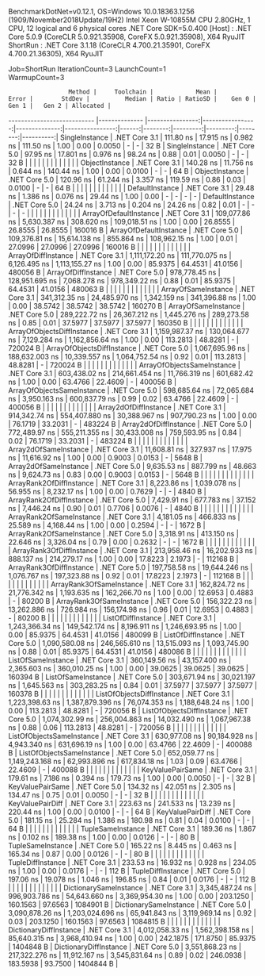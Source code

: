 
BenchmarkDotNet=v0.12.1, OS=Windows 10.0.18363.1256 (1909/November2018Update/19H2)
Intel Xeon W-10855M CPU 2.80GHz, 1 CPU, 12 logical and 6 physical cores
.NET Core SDK=5.0.400
  [Host]   : .NET Core 5.0.9 (CoreCLR 5.0.921.35908, CoreFX 5.0.921.35908), X64 RyuJIT
  ShortRun : .NET Core 3.1.18 (CoreCLR 4.700.21.35901, CoreFX 4.700.21.36305), X64 RyuJIT

Job=ShortRun  IterationCount=3  LaunchCount=1  
WarmupCount=3  

                     Method |     Toolchain |            Mean |            Error |        StdDev |          Median | Ratio | RatioSD |    Gen 0 |    Gen 1 |   Gen 2 | Allocated |
--------------------------- |-------------- |----------------:|-----------------:|--------------:|----------------:|------:|--------:|---------:|---------:|--------:|----------:|
             SingleInstance | .NET Core 3.1 |       111.80 ns |        17.915 ns |      0.982 ns |       111.50 ns |  1.00 |    0.00 |   0.0050 |        - |       - |      32 B |
             SingleInstance | .NET Core 5.0 |        97.95 ns |        17.801 ns |      0.976 ns |        98.24 ns |  0.88 |    0.01 |   0.0050 |        - |       - |      32 B |
                            |               |                 |                  |               |                 |       |         |          |          |         |           |
             ObjectInstance | .NET Core 3.1 |       140.28 ns |        11.756 ns |      0.644 ns |       140.44 ns |  1.00 |    0.00 |   0.0100 |        - |       - |      64 B |
             ObjectInstance | .NET Core 5.0 |       120.96 ns |        61.244 ns |      3.357 ns |       119.59 ns |  0.86 |    0.03 |   0.0100 |        - |       - |      64 B |
                            |               |                 |                  |               |                 |       |         |          |          |         |           |
            DefaultInstance | .NET Core 3.1 |        29.48 ns |         1.386 ns |      0.076 ns |        29.44 ns |  1.00 |    0.00 |        - |        - |       - |         - |
            DefaultInstance | .NET Core 5.0 |        24.24 ns |         3.713 ns |      0.204 ns |        24.26 ns |  0.82 |    0.01 |        - |        - |       - |         - |
                            |               |                 |                  |               |                 |       |         |          |          |         |           |
     ArrayOfDefaultInstance | .NET Core 3.1 |   109,077.86 ns |     5,630.387 ns |    308.620 ns |   109,018.51 ns |  1.00 |    0.00 |  26.8555 |  26.8555 | 26.8555 |  160016 B |
     ArrayOfDefaultInstance | .NET Core 5.0 |   109,376.81 ns |    15,614.138 ns |    855.864 ns |   108,962.15 ns |  1.00 |    0.01 |  27.0996 |  27.0996 | 27.0996 |  160016 B |
                            |               |                 |                  |               |                 |       |         |          |          |         |           |
        ArrayOfDiffInstance | .NET Core 3.1 | 1,111,172.20 ns |   111,770.075 ns |  6,126.495 ns | 1,113,155.27 ns |  1.00 |    0.00 |  85.9375 |  64.4531 | 41.0156 |  480056 B |
        ArrayOfDiffInstance | .NET Core 5.0 |   978,778.45 ns |   128,951.695 ns |  7,068.278 ns |   978,349.22 ns |  0.88 |    0.01 |  85.9375 |  64.4531 | 41.0156 |  480063 B |
                            |               |                 |                  |               |                 |       |         |          |          |         |           |
        ArrayOfSameInstance | .NET Core 3.1 |   341,312.35 ns |    24,485.970 ns |  1,342.159 ns |   341,396.88 ns |  1.00 |    0.00 |  38.5742 |  38.5742 | 38.5742 |  160270 B |
        ArrayOfSameInstance | .NET Core 5.0 |   289,222.72 ns |    26,367.212 ns |  1,445.276 ns |   289,273.58 ns |  0.85 |    0.01 |  37.5977 |  37.5977 | 37.5977 |  160350 B |
                            |               |                 |                  |               |                 |       |         |          |          |         |           |
 ArrayOfObjectsDiffInstance | .NET Core 3.1 | 1,159,987.37 ns |   130,064.677 ns |  7,129.284 ns | 1,162,856.64 ns |  1.00 |    0.00 | 113.2813 |  48.8281 |       - |  720024 B |
 ArrayOfObjectsDiffInstance | .NET Core 5.0 | 1,067,695.96 ns |   188,632.003 ns | 10,339.557 ns | 1,064,752.54 ns |  0.92 |    0.01 | 113.2813 |  48.8281 |       - |  720024 B |
                            |               |                 |                  |               |                 |       |         |          |          |         |           |
 ArrayOfObjectsSameInstance | .NET Core 3.1 |   603,438.02 ns |   214,661.454 ns | 11,766.319 ns |   601,682.42 ns |  1.00 |    0.00 |  63.4766 |  22.4609 |       - |  400056 B |
 ArrayOfObjectsSameInstance | .NET Core 5.0 |   598,685.64 ns |    72,065.684 ns |  3,950.163 ns |   600,837.79 ns |  0.99 |    0.02 |  63.4766 |  22.4609 |       - |  400056 B |
                            |               |                 |                  |               |                 |       |         |          |          |         |           |
      Array2dOfDiffInstance | .NET Core 3.1 |   914,342.74 ns |   554,407.880 ns | 30,388.967 ns |   907,790.23 ns |  1.00 |    0.00 |  76.1719 |  33.2031 |       - |  483224 B |
      Array2dOfDiffInstance | .NET Core 5.0 |   772,489.97 ns |   555,211.355 ns | 30,433.008 ns |   759,593.95 ns |  0.84 |    0.02 |  76.1719 |  33.2031 |       - |  483224 B |
                            |               |                 |                  |               |                 |       |         |          |          |         |           |
      Array2dOfSameInstance | .NET Core 3.1 |    11,608.81 ns |       327.937 ns |     17.975 ns |    11,616.92 ns |  1.00 |    0.00 |   0.9003 |   0.0153 |       - |    5648 B |
      Array2dOfSameInstance | .NET Core 5.0 |     9,635.53 ns |       887.799 ns |     48.663 ns |     9,624.73 ns |  0.83 |    0.00 |   0.9003 |   0.0153 |       - |    5648 B |
                            |               |                 |                  |               |                 |       |         |          |          |         |           |
   ArrayRank2OfDiffInstance | .NET Core 3.1 |     8,223.86 ns |     1,039.078 ns |     56.955 ns |     8,232.17 ns |  1.00 |    0.00 |   0.7629 |        - |       - |    4840 B |
   ArrayRank2OfDiffInstance | .NET Core 5.0 |     7,429.91 ns |       677.783 ns |     37.152 ns |     7,446.24 ns |  0.90 |    0.01 |   0.7706 |   0.0076 |       - |    4840 B |
                            |               |                 |                  |               |                 |       |         |          |          |         |           |
   ArrayRank2OfSameInstance | .NET Core 3.1 |     4,181.05 ns |       466.833 ns |     25.589 ns |     4,168.44 ns |  1.00 |    0.00 |   0.2594 |        - |       - |    1672 B |
   ArrayRank2OfSameInstance | .NET Core 5.0 |     3,318.91 ns |       413.150 ns |     22.646 ns |     3,326.04 ns |  0.79 |    0.00 |   0.2632 |        - |       - |    1672 B |
                            |               |                 |                  |               |                 |       |         |          |          |         |           |
   ArrayRank3OfDiffInstance | .NET Core 3.1 |   213,958.46 ns |    16,202.933 ns |    888.137 ns |   214,279.17 ns |  1.00 |    0.00 |  17.8223 |   2.1973 |       - |  112168 B |
   ArrayRank3OfDiffInstance | .NET Core 5.0 |   197,758.58 ns |    19,644.246 ns |  1,076.767 ns |   197,323.88 ns |  0.92 |    0.01 |  17.8223 |   2.1973 |       - |  112168 B |
                            |               |                 |                  |               |                 |       |         |          |          |         |           |
   ArrayRank3OfSameInstance | .NET Core 3.1 |   162,824.72 ns |    21,776.342 ns |  1,193.635 ns |   162,266.70 ns |  1.00 |    0.00 |  12.6953 |   0.4883 |       - |   80200 B |
   ArrayRank3OfSameInstance | .NET Core 5.0 |   156,322.23 ns |    13,262.886 ns |    726.984 ns |   156,174.98 ns |  0.96 |    0.01 |  12.6953 |   0.4883 |       - |   80200 B |
                            |               |                 |                  |               |                 |       |         |          |          |         |           |
         ListOfDiffInstance | .NET Core 3.1 | 1,243,366.34 ns |   149,542.174 ns |  8,196.911 ns | 1,246,693.95 ns |  1.00 |    0.00 |  85.9375 |  64.4531 | 41.0156 |  480099 B |
         ListOfDiffInstance | .NET Core 5.0 | 1,090,580.08 ns |   246,565.610 ns | 13,515.093 ns | 1,093,745.90 ns |  0.88 |    0.01 |  85.9375 |  64.4531 | 41.0156 |  480086 B |
                            |               |                 |                  |               |                 |       |         |          |          |         |           |
         ListOfSameInstance | .NET Core 3.1 |   360,149.56 ns |    43,157.400 ns |  2,365.603 ns |   360,010.25 ns |  1.00 |    0.00 |  39.0625 |  39.0625 | 39.0625 |  160394 B |
         ListOfSameInstance | .NET Core 5.0 |   303,671.94 ns |    30,021.197 ns |  1,645.563 ns |   303,283.25 ns |  0.84 |    0.01 |  37.5977 |  37.5977 | 37.5977 |  160378 B |
                            |               |                 |                  |               |                 |       |         |          |          |         |           |
  ListOfObjectsDiffInstance | .NET Core 3.1 | 1,223,398.63 ns | 1,387,879.396 ns | 76,074.353 ns | 1,188,648.24 ns |  1.00 |    0.00 | 113.2813 |  48.8281 |       - |  720056 B |
  ListOfObjectsDiffInstance | .NET Core 5.0 | 1,074,302.99 ns |   256,004.863 ns | 14,032.490 ns | 1,067,967.38 ns |  0.88 |    0.06 | 113.2813 |  48.8281 |       - |  720056 B |
                            |               |                 |                  |               |                 |       |         |          |          |         |           |
  ListOfObjectsSameInstance | .NET Core 3.1 |   630,977.08 ns |    90,184.928 ns |  4,943.340 ns |   631,696.19 ns |  1.00 |    0.00 |  63.4766 |  22.4609 |       - |  400088 B |
  ListOfObjectsSameInstance | .NET Core 5.0 |   652,059.77 ns | 1,149,243.168 ns | 62,993.896 ns |   617,834.18 ns |  1.03 |    0.09 |  63.4766 |  22.4609 |       - |  400088 B |
                            |               |                 |                  |               |                 |       |         |          |          |         |           |
           KeyValuePairSame | .NET Core 3.1 |       179.61 ns |         7.186 ns |      0.394 ns |       179.73 ns |  1.00 |    0.00 |   0.0050 |        - |       - |      32 B |
           KeyValuePairSame | .NET Core 5.0 |       134.32 ns |        42.051 ns |      2.305 ns |       134.47 ns |  0.75 |    0.01 |   0.0050 |        - |       - |      32 B |
                            |               |                 |                  |               |                 |       |         |          |          |         |           |
           KeyValuePairDiff | .NET Core 3.1 |       223.63 ns |       241.533 ns |     13.239 ns |       220.44 ns |  1.00 |    0.00 |   0.0100 |        - |       - |      64 B |
           KeyValuePairDiff | .NET Core 5.0 |       181.15 ns |        25.284 ns |      1.386 ns |       180.98 ns |  0.81 |    0.04 |   0.0100 |        - |       - |      64 B |
                            |               |                 |                  |               |                 |       |         |          |          |         |           |
          TupleSameInstance | .NET Core 3.1 |       189.36 ns |         1.867 ns |      0.102 ns |       189.38 ns |  1.00 |    0.00 |   0.0126 |        - |       - |      80 B |
          TupleSameInstance | .NET Core 5.0 |       165.22 ns |         8.445 ns |      0.463 ns |       165.34 ns |  0.87 |    0.00 |   0.0126 |        - |       - |      80 B |
                            |               |                 |                  |               |                 |       |         |          |          |         |           |
          TupleDiffInstance | .NET Core 3.1 |       233.53 ns |        16.932 ns |      0.928 ns |       234.05 ns |  1.00 |    0.00 |   0.0176 |        - |       - |     112 B |
          TupleDiffInstance | .NET Core 5.0 |       197.06 ns |        19.078 ns |      1.046 ns |       196.85 ns |  0.84 |    0.01 |   0.0176 |        - |       - |     112 B |
                            |               |                 |                  |               |                 |       |         |          |          |         |           |
     DictionarySameInstance | .NET Core 3.1 | 3,345,487.24 ns |   996,903.786 ns | 54,643.660 ns | 3,369,954.30 ns |  1.00 |    0.00 | 203.1250 | 160.1563 | 97.6563 | 1084901 B |
     DictionarySameInstance | .NET Core 5.0 | 3,090,878.26 ns | 1,203,024.696 ns | 65,941.843 ns | 3,119,969.14 ns |  0.92 |    0.03 | 203.1250 | 160.1563 | 97.6563 | 1084815 B |
                            |               |                 |                  |               |                 |       |         |          |          |         |           |
     DictionaryDiffInstance | .NET Core 3.1 | 4,012,058.33 ns | 1,562,398.158 ns | 85,640.315 ns | 3,968,410.94 ns |  1.00 |    0.00 | 242.1875 | 171.8750 | 85.9375 | 1404848 B |
     DictionaryDiffInstance | .NET Core 5.0 | 3,551,868.23 ns |   217,322.276 ns | 11,912.167 ns | 3,545,831.64 ns |  0.89 |    0.02 | 246.0938 | 183.5938 | 93.7500 | 1404844 B |
